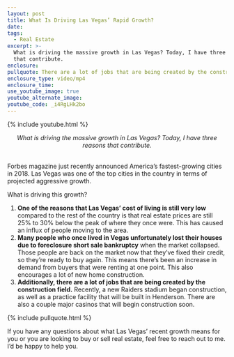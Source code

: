 ```yaml
---
layout: post
title: What Is Driving Las Vegas’ Rapid Growth?
date:
tags:
  - Real Estate
excerpt: >-
  What is driving the massive growth in Las Vegas? Today, I have three reasons
  that contribute.
enclosure:
pullquote: There are a lot of jobs that are being created by the construction field.
enclosure_type: video/mp4
enclosure_time:
use_youtube_image: true
youtube_alternate_image:
youtube_code: _i4RgLHk2bo
---
```


{% include youtube.html %}

<center><em>What is driving the massive growth in Las Vegas? Today, I have three reasons that contribute.</em></center>

<center>&nbsp;</center>

Forbes magazine just recently announced America’s fastest-growing cities in 2018. Las Vegas was one of the top cities in the country in terms of projected aggressive growth.

What is driving this growth?

1. **One of the reasons that Las Vegas’ cost of living is still very low** compared to the rest of the country is that real estate prices are still 25% to 30% below the peak of where they once were. This has caused an influx of people moving to the area.
2. **Many people who once lived in Vegas unfortunately lost their houses due to foreclosure short sale bankruptcy** when the market collapsed. Those people are back on the market now that they’ve fixed their credit, so they’re ready to buy again. This means there’s been an increase in demand from buyers that were renting at one point. This also encourages a lot of new home construction.
3. **Additionally, there are a lot of jobs that are being created by the construction field.** Recently, a new Raiders stadium began construction, as well as a practice facility that will be built in Henderson. There are also a couple major casinos that will begin construction soon.

{% include pullquote.html %}

If you have any questions about what Las Vegas’ recent growth means for you or you are looking to buy or sell real estate, feel free to reach out to me. I’d be happy to help you.